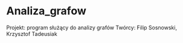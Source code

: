 # Analiza_grafow
Projekt: program służący do analizy grafów
Twórcy: Filip Sosnowski, Krzysztof Tadeusiak
